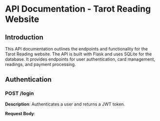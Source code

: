 # API Documentation - Tarot Reading Website

## Introduction
This API documentation outlines the endpoints and functionality for the Tarot Reading website. The API is built with Flask and uses SQLite for the database. It provides endpoints for user authentication, card management, readings, and payment processing.

## Authentication

### POST /login
**Description**: Authenticates a user and returns a JWT token.

**Request Body**: